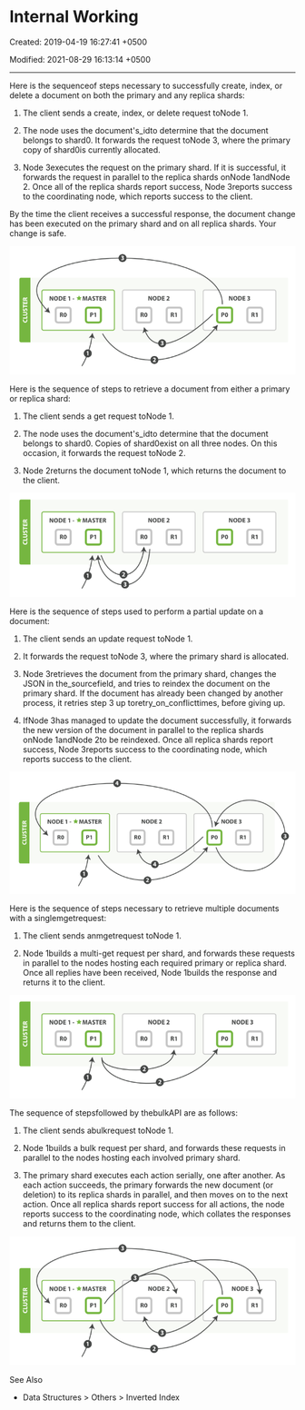 # Internal Working

Created: 2019-04-19 16:27:41 +0500

Modified: 2021-08-29 16:13:14 +0500

---

Here is the sequenceof steps necessary to successfully create, index, or delete a document on both the primary and any replica shards:

1. The client sends a create, index, or delete request toNode 1.

2. The node uses the document's_idto determine that the document belongs to shard0. It forwards the request toNode 3, where the primary copy of shard0is currently allocated.

3. Node 3executes the request on the primary shard. If it is successful, it forwards the request in parallel to the replica shards onNode 1andNode 2. Once all of the replica shards report success, Node 3reports success to the coordinating node, which reports success to the client.

By the time the client receives a successful response, the document change has been executed on the primary shard and on all replica shards. Your change is safe.

![image](../../media/Technologies-Elasticsearch-Internal-Working-image1.png)

Here is the sequence of steps to retrieve a document from either a primary or replica shard:

1. The client sends a get request toNode 1.

2. The node uses the document's_idto determine that the document belongs to shard0. Copies of shard0exist on all three nodes. On this occasion, it forwards the request toNode 2.

3. Node 2returns the document toNode 1, which returns the document to the client.

![image](../../media/Technologies-Elasticsearch-Internal-Working-image2.png)

Here is the sequence of steps used to perform a partial update on a document:

1. The client sends an update request toNode 1.

2. It forwards the request toNode 3, where the primary shard is allocated.

3. Node 3retrieves the document from the primary shard, changes the JSON in the_sourcefield, and tries to reindex the document on the primary shard. If the document has already been changed by another process, it retries step 3 up toretry_on_conflicttimes, before giving up.

4. IfNode 3has managed to update the document successfully, it forwards the new version of the document in parallel to the replica shards onNode 1andNode 2to be reindexed. Once all replica shards report success, Node 3reports success to the coordinating node, which reports success to the client.

![image](../../media/Technologies-Elasticsearch-Internal-Working-image3.png)

Here is the sequence of steps necessary to retrieve multiple documents with a singlemgetrequest:

1. The client sends anmgetrequest toNode 1.

2. Node 1builds a multi-get request per shard, and forwards these requests in parallel to the nodes hosting each required primary or replica shard. Once all replies have been received, Node 1builds the response and returns it to the client.

![image](../../media/Technologies-Elasticsearch-Internal-Working-image4.png)

The sequence of stepsfollowed by thebulkAPI are as follows:

1. The client sends abulkrequest toNode 1.

2. Node 1builds a bulk request per shard, and forwards these requests in parallel to the nodes hosting each involved primary shard.

3. The primary shard executes each action serially, one after another. As each action succeeds, the primary forwards the new document (or deletion) to its replica shards in parallel, and then moves on to the next action. Once all replica shards report success for all actions, the node reports success to the coordinating node, which collates the responses and returns them to the client.

![image](../../media/Technologies-Elasticsearch-Internal-Working-image5.png)

See Also

- Data Structures > Others > Inverted Index
